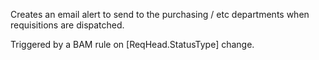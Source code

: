 Creates an email alert to send to the purchasing / etc departments when requisitions are dispatched. 

Triggered by a BAM rule on [ReqHead.StatusType] change.

